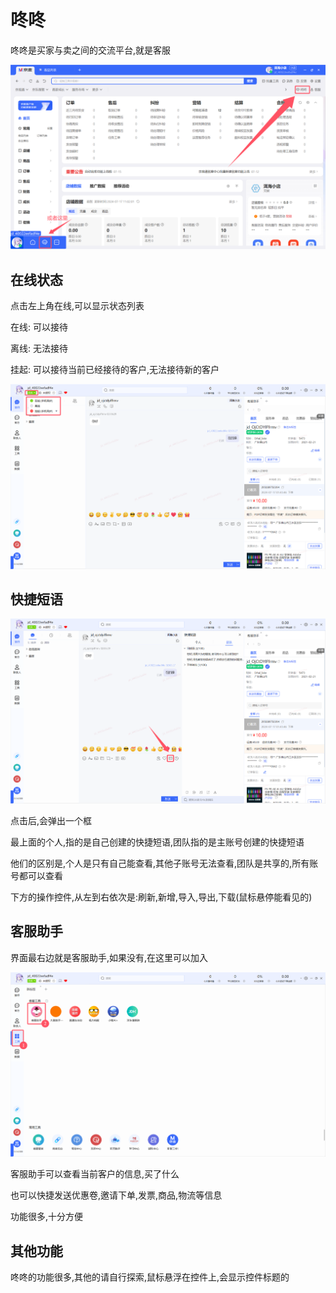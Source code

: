 # 咚咚

咚咚是买家与卖之间的交流平台,就是客服

![6-1](assets/6-1.png)

## 在线状态

点击左上角在线,可以显示状态列表

在线: 可以接待

离线: 无法接待

挂起: 可以接待当前已经接待的客户,无法接待新的客户

![6-2](assets/6-2.png)

## 快捷短语

![6-3](assets/6-3.png)

点击后,会弹出一个框

最上面的个人,指的是自己创建的快捷短语,团队指的是主账号创建的快捷短语

他们的区别是,个人是只有自己能查看,其他子账号无法查看,团队是共享的,所有账号都可以查看

下方的操作控件,从左到右依次是:刷新,新增,导入,导出,下载(鼠标悬停能看见的)

## 客服助手

界面最右边就是客服助手,如果没有,在这里可以加入

![6-4](assets/6-4.png)

客服助手可以查看当前客户的信息,买了什么

也可以快捷发送优惠卷,邀请下单,发票,商品,物流等信息

功能很多,十分方便

## 其他功能

咚咚的功能很多,其他的请自行探索,鼠标悬浮在控件上,会显示控件标题的

